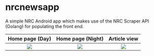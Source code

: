 # nrcnewsapp
A simple NRC Android app which makes use of the NRC Scraper API (Golang) for populating the front end.

Home page (Day)            |   Home page (Night)         |  Article view
:-------------------------:|:-------------------------:|:-------------------------:
![](../master/sc0.jpg)  | ![](../master/sc00.jpg)  |  ![](../master/sc1.jpg)

